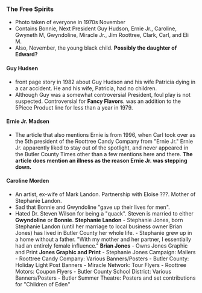 ### The Free Spirits
- Photo taken of everyone in 1970s November
- Contains Bonnie, Next President Guy Hudson, Ernie Jr., Caroline, Gwyneth M, Gwyndoline, Miracle Jr., Jim Roottree, Clark, Carl, and Eli M.
- Also, November, the young black child. **Possibly the daughter of Edward?**
#### Guy Hudsen
- front page story in 1982 about Guy Hudson and his wife Patricia dying in a car accident. He and his wife, Patricia, had no children.
- Although Guy was a somewhat controversial President, foul play is not suspected. Controversial for **Fancy Flavors**. was an addition to the 5Piece Product line for less than a year in 1979.
#### Ernie Jr. Madsen
- The article that also mentions Ernie is from 1996, when Carl took over as the 5th president of the Roottree Candy Company from "Ernie Jr." Ernie Jr. apparently liked to stay out of the spotlight, and never appeared in the Butler County Times other than a few mentions here and there. **The article does mention an illness as the reason Ernie Jr. was stepping down.**
#### Caroline Morden
- An artist, ex-wife of Mark Landon. Partnership with Eloise ???. Mother of Stephanie Landon.
- Sad that Bonnie and Gwyndoline "gave up their lives for men".
- Hated Dr. Steven Wilson for being a "quack". Steven is married to either **Gwyndoline** or **Bonnie**.
	**Stephanie Landon**
		- Stephanie Jones, born Stephanie Landon (until her marriage to local business owner Brian Jones) has lived in Butler County her whole life.
		- Stephanie grew up in a home without a father. "With my mother and her partner, I essentially had an entirely female influence."
	  **Brian Jones**
		  - Owns Jones Graphic and Print
	  **Jones Graphic and Print**
		  - Stephanie Jones Campaign: Mailers
		  - Roottree Candy Company: Various Banners/Posters
		  - Butler County: Holiday Light Post Banners
		  - Miracle Network: Tour Flyers
		  - Roottree Motors: Coupon Flyers
		  - Butler County School District: Various Banners/Posters
		  - Butler Summer Theatre: Posters and set contributions for "Children of Eden"
